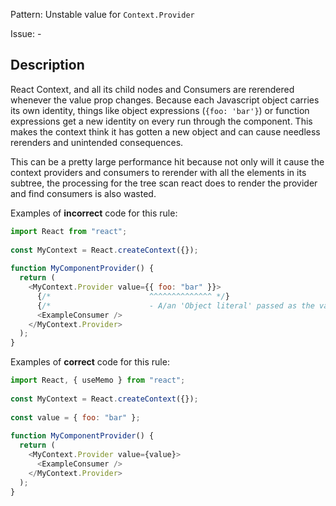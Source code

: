 Pattern: Unstable value for `Context.Provider`

Issue: -

## Description

React Context, and all its child nodes and Consumers are rerendered whenever the value prop changes. Because each Javascript object carries its own identity, things like object expressions (`{foo: 'bar'}`) or function expressions get a new identity on every run through the component. This makes the context think it has gotten a new object and can cause needless rerenders and unintended consequences.

This can be a pretty large performance hit because not only will it cause the context providers and consumers to rerender with all the elements in its subtree, the processing for the tree scan react does to render the provider and find consumers is also wasted.

Examples of **incorrect** code for this rule:

```js
import React from "react";
 
const MyContext = React.createContext({});
 
function MyComponentProvider() {
  return (
    <MyContext.Provider value={{ foo: "bar" }}>
      {/*                      ^^^^^^^^^^^^^^ */}
      {/*                      - A/an 'Object literal' passed as the value prop to the context provider should not be constructed. It will change on every render. Consider wrapping it in a useMemo hook */}
      <ExampleConsumer />
    </MyContext.Provider>
  );
}
```

Examples of **correct** code for this rule:

```js
import React, { useMemo } from "react";
 
const MyContext = React.createContext({});
 
const value = { foo: "bar" };
 
function MyComponentProvider() {
  return (
    <MyContext.Provider value={value}>
      <ExampleConsumer />
    </MyContext.Provider>
  );
}
```